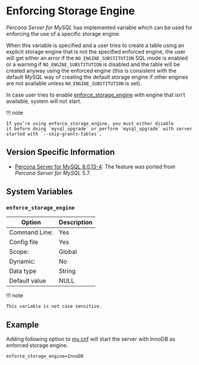 # Enforcing Storage Engine

*Percona Server for MySQL* has implemented variable which can be used for enforcing the
use of a specific storage engine.

When this variable is specified and a user tries to create a table using an
explicit storage engine that is not the specified enforced engine, the user
will get either an error if the `NO_ENGINE_SUBSTITUTION` SQL mode is enabled
or a warning if `NO_ENGINE_SUBSTITUTION` is disabled and the table
will be created anyway using the enforced engine (this is consistent with the
default *MySQL* way of creating the default storage engine if other engines
are not available unless `NO_ENGINE_SUBSTITUTION` is set).

In case user tries to enable [enforce_storage_engine](#enforcestorageengine) with engine that isn’t available, system will not start.

!!! note

    If you’re using enforce_storage_engine, you must either disable
    it before doing `mysql_upgrade` or perform `mysql_upgrade` with server
    started with `--skip-grants-tables`.

## Version Specific Information

* [Percona Server for MySQL 8.0.13-4](../release-notes/Percona-Server-8.0.13-4.md#id1): The feature was ported from *Percona Server for MySQL* 5.7.

## System Variables

### `enforce_storage_engine`

| Option         | Description        |
| -------------- | ------------------ |
| Command Line:  | Yes                |
| Config file    | Yes                |
| Scope:         | Global             |
| Dynamic:       | No                 |
| Data type      | String             |
| Default value  | NULL               |

!!! note

    This variable is not case sensitive.

## Example

Adding following option to [my.cnf](../glossary.md#my.cnf) will start the server with InnoDB as enforced storage engine.

```text
enforce_storage_engine=InnoDB
```
